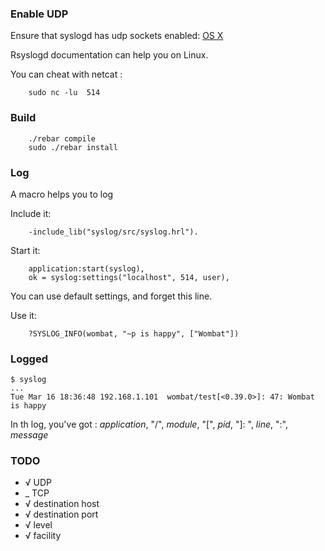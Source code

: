 ### Enable UDP

Ensure that syslogd has udp sockets enabled:
[OS X](http://wiki.springsurprise.com/2010/01/30/enable-remote-logging-on-mac-os-x/)

Rsyslogd documentation can help you on Linux.

You can cheat with netcat :

		sudo nc -lu  514


### Build

		./rebar compile
		sudo ./rebar install
    
### Log

A macro helps you to log

Include it:

		-include_lib("syslog/src/syslog.hrl").

Start it:

		application:start(syslog),
		ok = syslog:settings("localhost", 514, user),

You can use default settings, and forget this line.

Use it:

		?SYSLOG_INFO(wombat, "~p is happy", ["Wombat"])

### Logged

    $ syslog
    ...
    Tue Mar 16 18:36:48 192.168.1.101  wombat/test[<0.39.0>]: 47: Wombat is happy

In th log, you've got : _application_, "/", _module_, "[", _pid_, "]: ", _line_, ":", _message_

### TODO
 * √ UDP
 * _ TCP
 * √ destination host
 * √ destination port
 * √ level
 * √ facility
